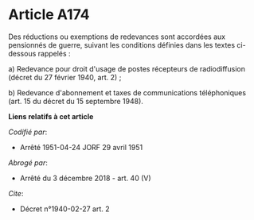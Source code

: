 # Article A174

Des réductions ou exemptions de redevances sont accordées aux pensionnés de guerre, suivant les conditions définies dans les
textes ci-dessous rappelés :

a) Redevance pour droit d'usage de postes récepteurs de radiodiffusion (décret du 27 février 1940, art. 2) ;

b) Redevance d'abonnement et taxes de communications téléphoniques (art. 15 du décret du 15 septembre 1948).

**Liens relatifs à cet article**

_Codifié par_:

  - Arrêté 1951-04-24 JORF 29 avril 1951

_Abrogé par_:

  - Arrêté du 3 décembre 2018 - art. 40 (V)

_Cite_:

  - Décret n°1940-02-27 art. 2
